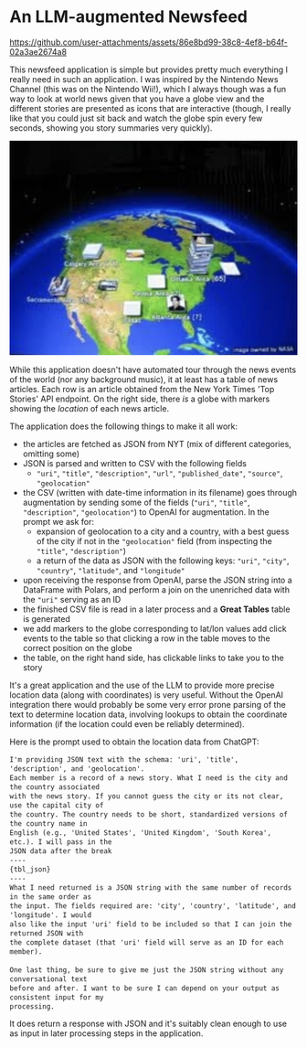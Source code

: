 # An LLM-augmented Newsfeed

https://github.com/user-attachments/assets/86e8bd99-38c8-4ef8-b64f-02a3ae2674a8

This newsfeed application is simple but provides pretty much everything I really need in such an application.
I was inspired by the Nintendo News Channel (this was on the Nintendo Wii!), which I always though was a fun
way to look at world news given that you have a globe view and the different stories are presented as icons that
are interactive (though, I really like that you could just sit back and watch the globe spin every few seconds,
showing you story summaries very quickly).

![Nintendo News Channel, the inspiration for this](nintendo_news_channel.png)

While this application doesn't have automated tour through the news events of the world (nor any background music),
it at least has a table of news articles. Each row is an article obtained from the New York Times
'Top Stories' API endpoint. On the right side, there *is* a globe with markers showing the
*location* of each news article.

The application does the following things to make it all work:

- the articles are fetched as JSON from NYT (mix of different categories, omitting some)
- JSON is parsed and written to CSV with the following fields
    * `"uri"`, `"title"`, `"description"`, `"url"`, `"published_date"`, `"source"`, `"geolocation"`
- the CSV (written with date-time information in its filename) goes through augmentation by sending some of the fields (`"uri"`, `"title"`, `"description"`, `"geolocation"`) to OpenAI for augmentation. In the prompt we ask for:
    * expansion of geolocation to a city and a country, with a best guess of the city if not in the `"geolocation"` field (from inspecting the `"title"`, `"description"`)
    * a return of the data as JSON with the following keys: `"uri"`, `"city"`, `"country"`, `"latitude"`, and `"longitude"`
- upon receiving the response from OpenAI, parse the JSON string into a DataFrame with Polars, and perform a join on the unenriched data with the `"uri"` serving as an ID
- the finished CSV file is read in a later process and a **Great Tables** table is generated
- we add markers to the globe corresponding to lat/lon values add click events to the table so that clicking a row in the table moves to the correct position on the globe
- the table, on the right hand side, has clickable links to take you to the story

It's a great application and the use of the LLM to provide more precise location data (along with coordinates) is very useful. Without the OpenAI integration there would probably be some very error prone parsing of the text to determine location data, involving lookups to obtain the coordinate information (if the location could even be reliably determined).

Here is the prompt used to obtain the location data from ChatGPT:

```
I'm providing JSON text with the schema: 'uri', 'title', 'description', and 'geolocation'.
Each member is a record of a news story. What I need is the city and the country associated
with the news story. If you cannot guess the city or its not clear, use the capital city of
the country. The country needs to be short, standardized versions of the country name in
English (e.g., 'United States', 'United Kingdom', 'South Korea', etc.). I will pass in the
JSON data after the break
----
{tbl_json}
----
What I need returned is a JSON string with the same number of records in the same order as
the input. The fields required are: 'city', 'country', 'latitude', and 'longitude'. I would
also like the input 'uri' field to be included so that I can join the returned JSON with
the complete dataset (that 'uri' field will serve as an ID for each member).

One last thing, be sure to give me just the JSON string without any conversational text
before and after. I want to be sure I can depend on your output as consistent input for my
processing.
```

It does return a response with JSON and it's suitably clean enough to use as input in later
processing steps in the application.
